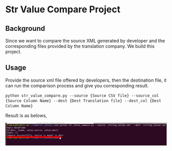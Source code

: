 # Str Value Compare Project

## Background

Since we want to compare the source XML generated by developer and the corresponding files provided by the translation company. We build this project.

## Usage 

Provide the source xml file offered by developers, then the destination file, it can run the comparison process and give you corresponding result.
```shell
python str_value_compare.py --source {Source CSV file} --source_col {Source Column Name} --dest {Dest Translation file} --dest_col {Dest Column Name}
```

Result is as belows,

![Run result](./imgs/run_result.png)
